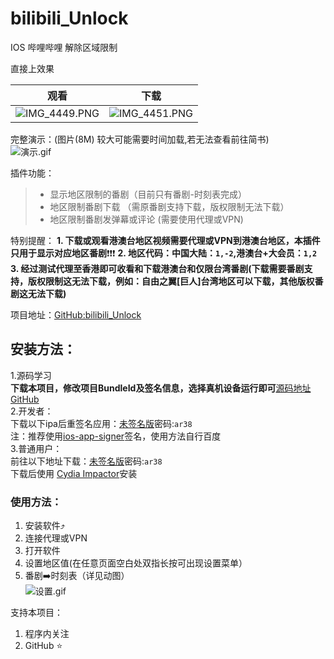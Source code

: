# bilibili_Unlock
IOS 哔哩哔哩 解除区域限制

直接上效果  

|观看|下载|
--|--
|![IMG_4449.PNG](https://upload-images.jianshu.io/upload_images/4066843-a12927dad3fbb955.PNG?imageMogr2/auto-orient/strip%7CimageView2/2/w/1240)|![IMG_4451.PNG](https://upload-images.jianshu.io/upload_images/4066843-4467d6cc45dc188e.PNG?imageMogr2/auto-orient/strip%7CimageView2/2/w/1240)|

完整演示：(图片(8M) 较大可能需要时间加载,若无法查看前往简书)  
![演示.gif](./演示.gif)

插件功能：
>* 显示地区限制的番剧（目前只有番剧-时刻表完成）
>* 地区限制番剧下载 （需原番剧支持下载，版权限制无法下载）
>* 地区限制番剧发弹幕或评论 (需要使用代理或VPN)

特别提醒：
**1. 下载或观看港澳台地区视频需要代理或VPN到港澳台地区，本插件只用于显示对应地区番剧**❗️❗️❗️
**2. 地区代码：中国大陆：`1,-2`,港澳台+大会员：`1,2`** 
**3. 经过测试代理至香港即可收看和下载港澳台和仅限台湾番剧(下载需要番剧支持，版权限制这无法下载，例如：自由之翼[巨人]台湾地区可以下载，其他版权番剧这无法下载)**

项目地址：[GitHub:bilibili_Unlock](https://github.com/DKJone/bilibili_Unlock)

## 安装方法：

1.源码学习    
    **下载本项目，修改项目BundleId及签名信息，选择真机设备运行即可**[源码地址GitHub](https://github.com/DKWechatHelper/DKWechatHelper)  
2.开发者：  
    下载以下ipa后重签名应用：[未签名版](链接:https://pan.baidu.com/s/1Fx_Haljm-PWirWyXsdSCtA)密码:`ar38`  
    注：推荐使用[ios-app-signer](https://github.com/DanTheMan827/ios-app-signer)签名，使用方法自行百度     
3.普通用户：    
    前往以下地址下载：[未签名版](链接:https://pan.baidu.com/s/1Fx_Haljm-PWirWyXsdSCtA)密码:`ar38`  
    下载后使用 [Cydia Impactor](http://www.cydiaimpactor.com/)安装   

### 使用方法：
1. 安装软件⤴️  
2. 连接代理或VPN  
3. 打开软件  
4. 设置地区值(在任意页面空白处双指长按可出现设置菜单）  
5. 番剧➡️时刻表（详见动图）    
![设置.gif](https://upload-images.jianshu.io/upload_images/4066843-6cad5c676d8a7b60.gif?imageMogr2/auto-orient/strip)



支持本项目：
1. 程序内关注
2. GitHub ⭐️










